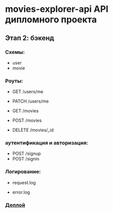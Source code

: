 # movies-explorer-api API дипломного проекта
## Этап 2: бэкенд

### Схемы:
* user
* movie

### Роуты:
* GET /users/me
* PATCH /users/me

* GET /movies
* POST /movies
* DELETE /movies/_id 

### аутентификация и авторизация:
- POST /signup
- POST /signin 

### Логирование:
- request.log
* error.log

### [Деплой](http://api.mvs.nomoreparties.sbs)

